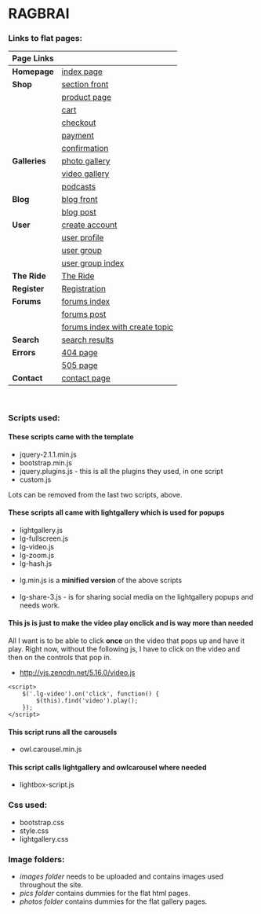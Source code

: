 # RAGBRAI

### Links to flat pages:

| Page Links    |                                                                                                      |
| ------------- | ---------------------------------------------------------------------------------------------------- |
|__Homepage__   |[index page](http://www.gannett-cdn.com/LDSN/desmoines/RAG-final/ragbrai-home.html)                   |
| __Shop__      |[section front](http://www.gannett-cdn.com/LDSN/desmoines/RAG-final/sectionfront-shop.html)           |
|               |[product page](http://www.gannett-cdn.com/LDSN/desmoines/RAG-final/shop-product.html)                 |
|               |[cart](http://www.gannett-cdn.com/LDSN/desmoines/RAG-final/shop-cart.html)                            |
|               |[checkout](http://www.gannett-cdn.com/LDSN/desmoines/RAG-final/shop-checkout.html)                    |
|               |[payment](http://www.gannett-cdn.com/LDSN/desmoines/RAG-final/shop-checkout2.html)                    |
|               |[confirmation](http://www.gannett-cdn.com/LDSN/desmoines/RAG-final/shop-confirmation.html)            |
|__Galleries__  |[photo gallery](http://www.gannett-cdn.com/LDSN/desmoines/RAG-final/sectionfront-photogallery.html)   |
|               |[video gallery](http://www.gannett-cdn.com/LDSN/desmoines/RAG-final/sectionfront-video.html)          |
|               |[podcasts](http://www.gannett-cdn.com/LDSN/desmoines/RAG-final/sectionfront-podcast.html)             |
|__Blog__       |[blog front](http://www.gannett-cdn.com/LDSN/desmoines/RAG-final/sectionfront-blog.html)              |
|               |[blog post](http://www.gannett-cdn.com/LDSN/desmoines/RAG-final/blog-post.html)                       |
|__User__       |[create account](http://www.gannett-cdn.com/LDSN/desmoines/RAG-final/user-create-account.html)        |
|               |[user profile](http://www.gannett-cdn.com/LDSN/desmoines/RAG-final/user-profile.html)                 |
|               |[user group](http://www.gannett-cdn.com/LDSN/desmoines/RAG-final/user-group.html)                     |
|               |[user group index](http://www.gannett-cdn.com/LDSN/desmoines/RAG-final/user-group-index.html)         |
|__The Ride__   |[The Ride](http://www.gannett-cdn.com/LDSN/desmoines/RAG-final/the-ride.html)                         |
|__Register__   |[Registration](http://www.gannett-cdn.com/LDSN/desmoines/RAG-final/registration.html)                 |
|__Forums__     |[forums index](http://www.gannett-cdn.com/LDSN/desmoines/RAG-final/sectionfront-forums.html)          |
|               |[forums post](http://www.gannett-cdn.com/LDSN/desmoines/RAG-final/forums-post.html)                   |
|               |[forums index with create topic](http://www.gannett-cdn.com/LDSN/desmoines/RAG-final/index-forum.html)|
|__Search__     |[search results](http://www.gannett-cdn.com/LDSN/desmoines/RAG-final/search-result.html)              |
|__Errors__     |[404 page](http://www.gannett-cdn.com/LDSN/desmoines/RAG-final/404.html)                              |
|               |[505 page](http://www.gannett-cdn.com/LDSN/desmoines/RAG-final/505.html)                              |
|__Contact__    |[contact page](http://www.gannett-cdn.com/LDSN/desmoines/RAG-final/contact.html)                      |
<br>

### Scripts used:

#### These scripts came with the template
* jquery-2.1.1.min.js
* bootstrap.min.js
* jquery.plugins.js - this is all the plugins they used, in one script
* custom.js

Lots can be removed from the last two scripts, above.

#### These scripts all came with lightgallery which is used for popups

* lightgallery.js
* lg-fullscreen.js
* lg-video.js
* lg-zoom.js
* lg-hash.js
<br><br>
* lg.min.js is a __minified version__ of the above scripts
<br><br>
* lg-share-3.js - is for sharing social media on the lightgallery popups and needs work.

#### This js is just to make the video play onclick and is way more than needed
All I want is to be able to click **once** on the video that pops up and have it play. Right now, without the following js, I have to click on the video and then on the controls that pop in.
* http://vjs.zencdn.net/5.16.0/video.js
``` 
<script>
    $('.lg-video').on('click', function() {
        $(this).find('video').play();
    });
</script>
```

#### This script runs all the carousels
* owl.carousel.min.js


#### This script calls lightgallery and owlcarousel where needed
* lightbox-script.js


### Css used:

* bootstrap.css
* style.css
* lightgallery.css


### Image folders:
* *images folder* needs to be uploaded and contains images used throughout the site.
* *pics folder* contains dummies for the flat html pages.
* *photos folder* contains dummies for the flat gallery pages.
